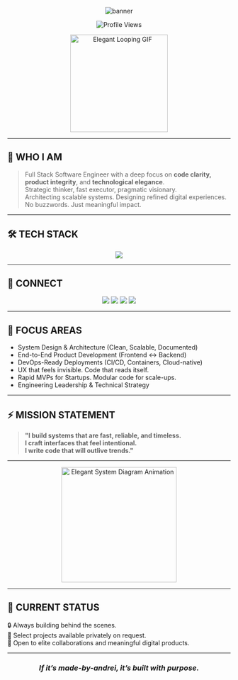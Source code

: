 <p align="center">
  <img src="https://capsule-render.vercel.app/api?type=waving&color=0:1a1a1a,100:333333&height=250&section=header&text=WELCOME%20TO%20MY%20PROFILE%20🕊&fontSize=50&fontColor=ffffff" alt="banner" />
</p> 

<p align="center">
  <img src="https://komarev.com/ghpvc/?username=made-by-andrei&style=for-the-badge&color=black" alt="Profile Views" />
</p>

<p align="center">
  <img src="https://media.giphy.com/media/DUqZ49f8X8mhy/giphy.gif" width="220" alt="Elegant Looping GIF"/>
</p>

---

## 🧭 WHO I AM

> Full Stack Software Engineer with a deep focus on **code clarity, product integrity**, and **technological elegance**.  
> Strategic thinker, fast executor, pragmatic visionary.  
> Architecting scalable systems. Designing refined digital experiences.  
> No buzzwords. Just meaningful impact.

---

## 🛠️ TECH STACK

<div align="center">

<img src="https://skillicons.dev/icons?i=ts,js,react,next,vue,node,python,django,tailwind,postgres,mongodb,git,docker,figma" />

</div>

---

## 🔗 CONNECT

<p align="center">
  <a href="https://madebyandrei.dev" target="_blank"><img src="https://img.shields.io/badge/-Portfolio-black?style=for-the-badge&logo=firefox-browser&logoColor=white" /></a>
  <a href="mailto:madebyandrei.dev@gmail.com" target="_blank"><img src="https://img.shields.io/badge/-Email-gray?style=for-the-badge&logo=gmail&logoColor=white" /></a>
  <a href="https://linkedin.com/in/made-by-andrei" target="_blank"><img src="https://img.shields.io/badge/-LinkedIn-0077B5?style=for-the-badge&logo=linkedin&logoColor=white" /></a>
  <a href="https://github.com/made-by-andrei" target="_blank"><img src="https://img.shields.io/badge/-GitHub-171515?style=for-the-badge&logo=github&logoColor=white" /></a>
</p>

---

## 💼 FOCUS AREAS

- System Design & Architecture (Clean, Scalable, Documented)
- End-to-End Product Development (Frontend ↔ Backend)
- DevOps-Ready Deployments (CI/CD, Containers, Cloud-native)
- UX that feels invisible. Code that reads itself.
- Rapid MVPs for Startups. Modular code for scale-ups.
- Engineering Leadership & Technical Strategy

---

## ⚡ MISSION STATEMENT

> **"I build systems that are fast, reliable, and timeless.  
> I craft interfaces that feel intentional.  
> I write code that will outlive trends."**

---

<p align="center">
  <img src="https://media.giphy.com/media/l3vR7b8hV3nqfwn6w/giphy.gif" width="260" alt="Elegant System Diagram Animation" />
</p>

---

## 🎯 CURRENT STATUS

🔒 Always building behind the scenes.  
🚀 Select projects available privately on request.  
🧠 Open to elite collaborations and meaningful digital products.

---

<h3 align="center"><i>If it’s made-by-andrei, it’s built with purpose.</i></h3>